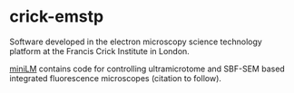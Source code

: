 # crick-emstp

Software developed in the electron microscopy science technology platform at the Francis Crick Institute in London.

[miniLM](miniLM) contains code for controlling ultramicrotome and SBF-SEM based integrated fluorescence microscopes (citation to follow).
